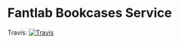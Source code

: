 # Fantlab Bookcases Service

Travis:   [![Travis](https://travis-ci.org/ravengerUA/fantlab_bookcases.svg?branch=master)](https://travis-ci.org/ravengerUA/fantlab_bookcases)
